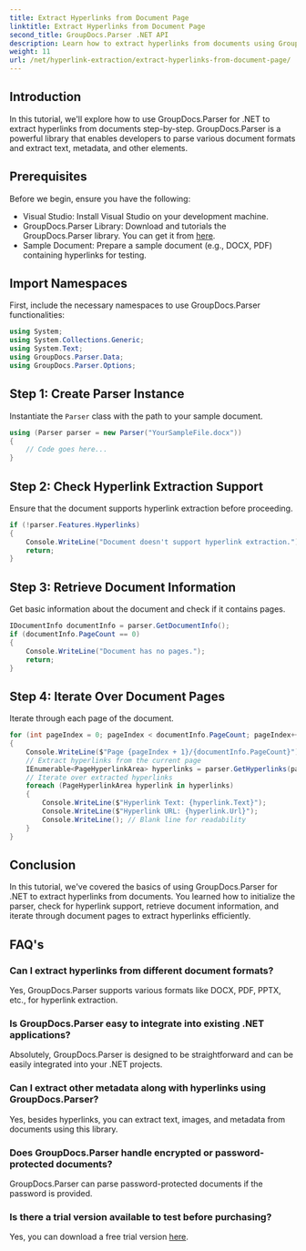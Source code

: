 ```yaml
---
title: Extract Hyperlinks from Document Page
linktitle: Extract Hyperlinks from Document Page
second_title: GroupDocs.Parser .NET API
description: Learn how to extract hyperlinks from documents using GroupDocs.Parser for .NET. Step-by-step guide for hyperlink extraction in C#.
weight: 11
url: /net/hyperlink-extraction/extract-hyperlinks-from-document-page/
---
```

## Introduction
In this tutorial, we'll explore how to use GroupDocs.Parser for .NET to extract hyperlinks from documents step-by-step. GroupDocs.Parser is a powerful library that enables developers to parse various document formats and extract text, metadata, and other elements.
## Prerequisites
Before we begin, ensure you have the following:
- Visual Studio: Install Visual Studio on your development machine.
- GroupDocs.Parser Library: Download and tutorials the GroupDocs.Parser library. You can get it from [here](https://releases.groupdocs.com/parser/net/).
- Sample Document: Prepare a sample document (e.g., DOCX, PDF) containing hyperlinks for testing.

## Import Namespaces
First, include the necessary namespaces to use GroupDocs.Parser functionalities:
```csharp
using System;
using System.Collections.Generic;
using System.Text;
using GroupDocs.Parser.Data;
using GroupDocs.Parser.Options;
```
## Step 1: Create Parser Instance
Instantiate the `Parser` class with the path to your sample document.
```csharp
using (Parser parser = new Parser("YourSampleFile.docx"))
{
    // Code goes here...
}
```
## Step 2: Check Hyperlink Extraction Support
Ensure that the document supports hyperlink extraction before proceeding.
```csharp
if (!parser.Features.Hyperlinks)
{
    Console.WriteLine("Document doesn't support hyperlink extraction.");
    return;
}
```
## Step 3: Retrieve Document Information
Get basic information about the document and check if it contains pages.
```csharp
IDocumentInfo documentInfo = parser.GetDocumentInfo();
if (documentInfo.PageCount == 0)
{
    Console.WriteLine("Document has no pages.");
    return;
}
```
## Step 4: Iterate Over Document Pages
Iterate through each page of the document.
```csharp
for (int pageIndex = 0; pageIndex < documentInfo.PageCount; pageIndex++)
{
    Console.WriteLine($"Page {pageIndex + 1}/{documentInfo.PageCount}");
    // Extract hyperlinks from the current page
    IEnumerable<PageHyperlinkArea> hyperlinks = parser.GetHyperlinks(pageIndex);
    // Iterate over extracted hyperlinks
    foreach (PageHyperlinkArea hyperlink in hyperlinks)
    {
        Console.WriteLine($"Hyperlink Text: {hyperlink.Text}");
        Console.WriteLine($"Hyperlink URL: {hyperlink.Url}");
        Console.WriteLine(); // Blank line for readability
    }
}
```

## Conclusion
In this tutorial, we've covered the basics of using GroupDocs.Parser for .NET to extract hyperlinks from documents. You learned how to initialize the parser, check for hyperlink support, retrieve document information, and iterate through document pages to extract hyperlinks efficiently.

## FAQ's
### Can I extract hyperlinks from different document formats?
Yes, GroupDocs.Parser supports various formats like DOCX, PDF, PPTX, etc., for hyperlink extraction.
### Is GroupDocs.Parser easy to integrate into existing .NET applications?
Absolutely, GroupDocs.Parser is designed to be straightforward and can be easily integrated into your .NET projects.
### Can I extract other metadata along with hyperlinks using GroupDocs.Parser?
Yes, besides hyperlinks, you can extract text, images, and metadata from documents using this library.
### Does GroupDocs.Parser handle encrypted or password-protected documents?
GroupDocs.Parser can parse password-protected documents if the password is provided.
### Is there a trial version available to test before purchasing?
Yes, you can download a free trial version [here](https://releases.groupdocs.com/).
